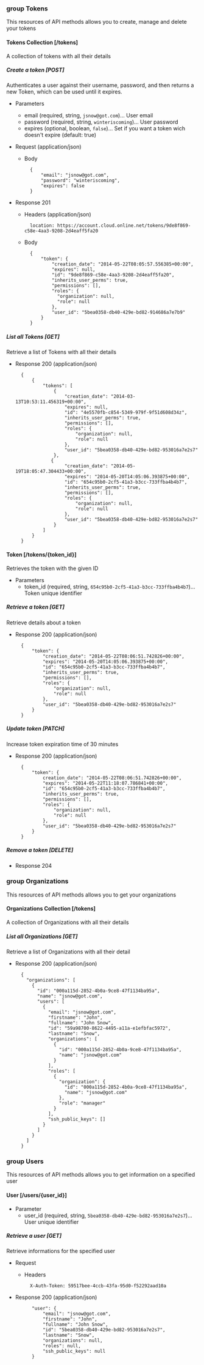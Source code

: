 ### group Tokens

This resources of API methods allows you to create, manage and delete your tokens

#### Tokens Collection [/tokens]

A collection of tokens with all their details

##### Create a token [POST]

Authenticates a user against their username, password, and then returns a new Token, which can be used until it expires.

+ Parameters
    + email (required, string, `jsnow@got.com`)... User email
    + password (required, string, `winteriscoming`)... User password
    + expires (optional, boolean, `false`)... Set if you want a token wich doesn't expire (default: true)

+ Request (application/json)

    + Body

            {
                "email": "jsnow@got.com",
                "password": "winteriscoming",
                "expires": false
            }

+ Response 201

    + Headers (application/json)
           
            location: https://account.cloud.online.net/tokens/9de8f869-c58e-4aa3-9208-2d4eaff5fa20

    + Body

            {
                "token": {
                    "creation_date": "2014-05-22T08:05:57.556385+00:00",
                    "expires": null,
                    "id": "9de8f869-c58e-4aa3-9208-2d4eaff5fa20",
                    "inherits_user_perms": true,
                    "permissions": [],
                    "roles": {
                      "organization": null,
                      "role": null
                    },
                    "user_id": "5bea0358-db40-429e-bd82-914686a7e7b9"
                }
            }

##### List all Tokens [GET]

Retrieve a list of Tokens with all their details

+ Response 200 (application/json)

        {
            {
                "tokens": [
                    {
                        "creation_date": "2014-03-13T10:53:11.456319+00:00",
                        "expires": null,
                        "id": "4e5570fb-c854-5349-979f-9f51d608d34z",
                        "inherits_user_perms": true,
                        "permissions": [],
                        "roles": {
                            "organization": null,
                            "role": null
                        },
                        "user_id": "5bea0358-db40-429e-bd82-953016a7e2s7"
                    },
                   {
                        "creation_date": "2014-05-19T18:05:47.304433+00:00",
                        "expires": "2014-05-20T14:05:06.393875+00:00",
                        "id": "654c95b0-2cf5-41a3-b3cc-733ffba4b4b7",
                        "inherits_user_perms": true,
                        "permissions": [],
                        "roles": {
                            "organization": null,
                            "role": null
                        },
                        "user_id": "5bea0358-db40-429e-bd82-953016a7e2s7"
                    }
                ]
            }
        }


#### Token [/tokens/{token_id}]

Retrieves the token with the given ID

+ Parameters
    + token_id (required, string, `654c95b0-2cf5-41a3-b3cc-733ffba4b4b7`)... Token unique identifier

##### Retrieve a token [GET]

Retrieve details about a token

+ Response 200 (application/json)

        {
            "token": {
                "creation_date": "2014-05-22T08:06:51.742826+00:00",
                "expires": "2014-05-20T14:05:06.393875+00:00",
                "id": "654c95b0-2cf5-41a3-b3cc-733ffba4b4b7",
                "inherits_user_perms": true,
                "permissions": [],
                "roles": {
                    "organization": null,
                    "role": null
                },
                "user_id": "5bea0358-db40-429e-bd82-953016a7e2s7"
            }
        }


##### Update token [PATCH]

Increase token expiration time of 30 minutes

+ Response 200 (application/json)

        {
            "token": {
                creation_date": "2014-05-22T08:06:51.742826+00:00",
                "expires": "2014-05-22T11:18:07.786841+00:00",
                "id": "654c95b0-2cf5-41a3-b3cc-733ffba4b4b7",
                "inherits_user_perms": true,
                "permissions": [],
                "roles": {
                    "organization": null,
                    "role": null
                },
                "user_id": "5bea0358-db40-429e-bd82-953016a7e2s7"
            }
        }



##### Remove a token [DELETE]

+ Response 204

### group Organizations

This resources of API methods allows you to get your organizations

#### Organizations Collection [/tokens]

A collection of Organizations with all their details

##### List all Organizations [GET]

Retrieve a list of Organizations with all their detail

+ Response 200 (application/json)

        {
          "organizations": [
            {
              "id": "000a115d-2852-4b0a-9ce8-47f1134ba95a",
              "name": "jsnow@got.com",
              "users": [
                {
                  "email": "jsnow@got.com",
                  "firstname": "John",
                  "fullname": "John Snow",
                  "id": "59a98700-8622-4495-a11a-e1efbfac5972",
                  "lastname": "Snow",
                  "organizations": [
                    {
                      "id": "000a115d-2852-4b0a-9ce8-47f1134ba95a",
                      "name": "jsnow@got.com"
                    }
                  ],
                  "roles": [
                    {
                      "organization": {
                        "id": "000a115d-2852-4b0a-9ce8-47f1134ba95a",
                        "name": "jsnow@got.com"
                      },
                      "role": "manager"
                    }
                  ],
                  "ssh_public_keys": []
                }
              ]
            }
          ]
        }


### group Users

This resources of API methods allows you to get information on a specified user

#### User [/users/{user_id}]

+ Parameter
    + user_id (required, string, `5bea0358-db40-429e-bd82-953016a7e2s7`)... User unique identifier

##### Retrieve a user [GET]

Retrieve informations for the specified user


+ Request

    + Headers

            X-Auth-Token: 59517bee-4ccb-43fa-95d0-f52292aad10a

+ Response 200 (application/json)


            "user": {
                "email": "jsnow@got.com",
                "firstname": "John",
                "fullname": "John Snow",
                "id": "5bea0358-db40-429e-bd82-953016a7e2s7",
                "lastname": "Snow",
                "organizations": null,
                "roles": null,
                "ssh_public_keys": null
            }
